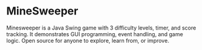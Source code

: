# MineSweeper
Minesweeper is a Java Swing game with 3 difficulty levels, timer, and score tracking.  It demonstrates GUI programming, event handling, and game logic. Open source for anyone to explore, learn from, or improve.

